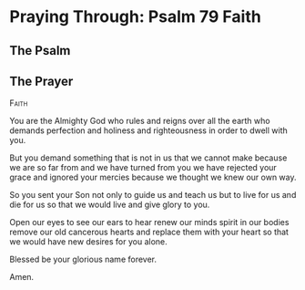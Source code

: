 # Praying Through: Psalm 79 Faith

## The Psalm

## The Prayer

<div style="font-variant: small-caps;">
Faith
</div>


You are the Almighty God
  who rules and reigns
  over all the earth
  who demands perfection
  and holiness
  and righteousness 
  in order to dwell with you.

But you demand something
  that is not in us
  that we cannot make
  because we are so far from
  and we have turned from you
  we have rejected your grace
  and ignored your mercies
  because we thought we knew our own way.

So you sent your Son
  not only to guide us and teach us
  but to live for us and die for us
  so that we would live and give glory to you.

Open our eyes to see
  our ears to hear
  renew our minds
  spirit in our bodies
  remove our old cancerous hearts
  and replace them with your heart
  so that we would have new desires for you alone.

Blessed be your glorious name forever.

Amen.
